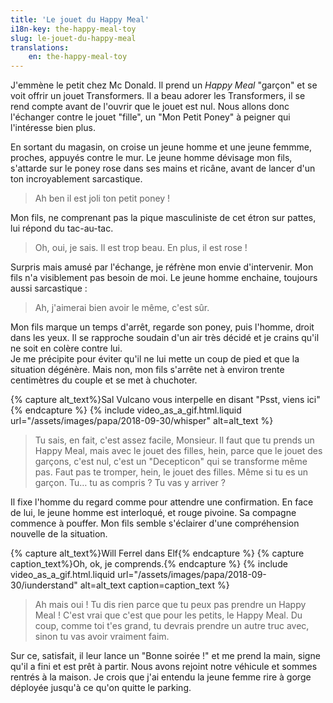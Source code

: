 ```yaml
---
title: 'Le jouet du Happy Meal'
i18n-key: the-happy-meal-toy
slug: le-jouet-du-happy-meal
translations:
    en: the-happy-meal-toy
---
```


J'emmène le petit chez Mc Donald. Il prend un _Happy Meal_ "garçon" et se voit offrir un jouet Transformers. Il a beau adorer les Transformers, il se rend compte avant de l'ouvrir que le jouet est nul. Nous allons donc l'échanger contre le jouet "fille", un "Mon Petit Poney" à peigner qui l'intéresse bien plus.

En sortant du magasin, on croise un jeune homme et une jeune femmme, proches, appuyés contre le mur. Le jeune homme dévisage mon fils, s'attarde sur le poney rose dans ses mains et ricâne, avant de lancer d'un ton incroyablement sarcastique.

> Ah ben il est joli ton petit poney !

Mon fils, ne comprenant pas la pique masculiniste de cet étron sur pattes, lui répond du tac-au-tac.

> Oh, oui, je sais. Il est trop beau. En plus, il est rose !

Surpris mais amusé par l'échange, je réfrène mon envie d'intervenir. Mon fils n'a visiblement pas besoin de moi. Le jeune homme enchaine, toujours aussi sarcastique :

> Ah, j'aimerai bien avoir le même, c'est sûr.

Mon fils marque un temps d'arrêt, regarde son poney, puis l'homme, droit dans les yeux. Il se rapproche soudain d'un air très décidé et je crains qu'il ne soit en colère contre lui.  
Je me précipite pour éviter qu'il ne lui mette un coup de pied et que la situation dégénère. Mais non, mon fils s'arrête net à environ trente centimètres du couple et se met à chuchoter.

{% capture alt_text%}Sal Vulcano vous interpelle en disant "Psst, viens ici"{% endcapture %} {% include video_as_a_gif.html.liquid
url="/assets/images/papa/2018-09-30/whisper"
alt=alt_text
%}

> Tu sais, en fait, c'est assez facile, Monsieur. Il faut que tu prends un Happy Meal, mais avec le jouet des filles, hein, parce que le jouet des garçons, c'est nul, c'est un "Decepticon" qui se transforme même pas. Faut pas te tromper, hein, le jouet des filles. Même si tu es un garçon. Tu… tu as compris ? Tu vas y arriver ?

Il fixe l'homme du regard comme pour attendre une confirmation. En face de lui, le jeune homme est interloqué, et rouge pivoine. Sa compagne commence à pouffer. Mon fils semble s'éclairer d'une compréhension nouvelle de la situation.

{% capture alt_text%}Will Ferrel dans Elf{% endcapture %} {% capture caption_text%}Oh, ok, je comprends.{% endcapture %} {% include video_as_a_gif.html.liquid
url="/assets/images/papa/2018-09-30/iunderstand"
alt=alt_text
caption=caption_text
%}

> Ah mais oui ! Tu dis rien parce que tu peux pas prendre un Happy Meal ! C'est vrai que c'est que pour les petits, le Happy Meal. Du coup, comme toi t'es grand, tu devrais prendre un autre truc avec, sinon tu vas avoir vraiment faim.

Sur ce, satisfait, il leur lance un "Bonne soirée !" et me prend la main, signe qu'il a fini et est prêt à partir. Nous avons rejoint notre véhicule et sommes rentrés à la maison. Je crois que j'ai entendu la jeune femme rire à gorge déployée jusqu'à ce qu'on quitte le parking.
